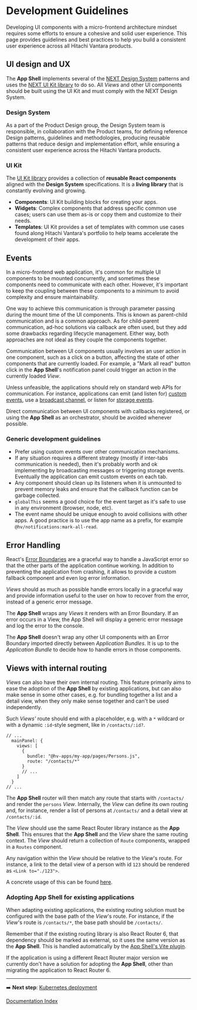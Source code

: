# Development Guidelines

Developing UI components with a micro-frontend architecture mindset requires some efforts to ensure a cohesive and solid user experience. This page provides guidelines and best practices to help you build a consistent user experience across all Hitachi Vantara products.

## UI design and UX

The **App Shell** implements several of the [NEXT Design System](https://designsystem.hitachivantara.com) patterns and uses the [NEXT UI Kit library](https://lumada-design.github.io/uikit/master/) to do so. All _Views_ and other UI components should be built using the UI Kit and must comply with the NEXT Design System.

### Design System

As a part of the Product Design group, the Design System team is responsible, in collaboration with the Product teams, for defining reference Design patterns, guidelines and methodologies, producing reusable patterns that reduce design and implementation effort, while ensuring a consistent user experience across the Hitachi Vantara products.

### UI Kit

The [UI Kit library](https://lumada-design.github.io/uikit/master/) provides a collection of **reusable React components** aligned with the **Design System** specifications. It is a **living library** that is constantly evolving and growing.

- **Components**: UI Kit building blocks for creating your apps.
- **Widgets**: Complex components that address specific common use cases; users can use them as-is or copy them and customize to their needs.
- **Templates**: UI Kit provides a set of templates with common use cases found along Hitachi Vantara's portfolio to help teams accelerate the development of their apps.

## Events

In a micro-frontend web application, it's common for multiple UI components to be mounted concurrently, and sometimes these components need to communicate with each other. However, it's important to keep the coupling between these components to a minimum to avoid complexity and ensure maintainability.

One way to achieve this communication is through parameter passing during the mount time of the UI components. This is known as parent-child communication and is a common approach. As for child-parent communication, ad-hoc solutions via callback are often used, but they add some drawbacks regarding lifecycle management. Either way, both approaches are not ideal as they couple the components together.

Communication between UI components usually involves an user action in one component, such as a click on a button, affecting the state of other components that are currently loaded. For example, a "Mark all read" button click in the **App Shell**'s notification panel could trigger an action in the currently loaded _View_.

Unless unfeasible, the applications should rely on standard web APIs for communication. For instance, applications can emit (and listen for) [custom events](https://developer.mozilla.org/en-US/docs/Web/API/CustomEvent), use a [broadcast channel](https://developer.mozilla.org/en-US/docs/Web/API/Broadcast_Channel_API), or listen for [storage events](https://developer.mozilla.org/en-US/docs/Web/API/Window/storage_event).

Direct communication between UI components with callbacks registered, or using the **App Shell** as an orchestrator, should be avoided whenever possible.

### Generic development guidelines

- Prefer using custom events over other communication mechanisms.
- If any situation requires a different strategy (mostly if inter-tabs communication is needed), then it's probably worth and ok implementing by broadcasting messages or triggering storage events. Eventually the application can emit custom events on each tab.
- Any component should clean up its listeners when it is unmounted to prevent memory leaks and ensure that the callback function can be garbage collected.
- `globalThis` seems a good choice for the event target as it's safe to use in any environment (browser, node, etc).
- The event name should be unique enough to avoid collisions with other apps. A good practice is to use the app name as a prefix, for example `@hv/notifications:mark-all-read`.

## Error Handling

React's [Error Boundaries](https://reactjs.org/docs/error-boundaries.html) are a graceful way to handle a JavaScript error so that the other parts of the application continue working. In addition to preventing the application from crashing, it allows to provide a custom fallback component and even log error information.

_Views_ should as much as possible handle errors locally in a graceful way and provide information useful to the user on how to recover from the error, instead of a generic error message.

The **App Shell** wraps any _Views_ it renders with an Error Boundary. If an error occurs in a View, the App Shell will display a generic error message and log the error to the console.

The **App Shell** doesn't wrap any other UI components with an Error Boundary imported directly between _Application Bundles_. It is up to the _Application Bundle_ to decide how to handle errors in those components.

## Views with internal routing

_Views_ can also have their own internal routing. This feature primarily aims to ease the adoption of the **App Shell** by existing applications, but can also make sense in some other cases, e.g. for bundling together a list and a detail view, when they only make sense together and can't be used independently.

Such _Views'_ route should end with a placeholder, e.g. with a `*` wildcard or with a dynamic `:id`-style segment, like in `/contacts/:id?`.

```jsonc
// ...
  mainPanel: {
    views: [
      {
        bundle: "@hv-apps/my-app/pages/Persons.js",
        route: "/contacts/*"
      }
      // ...
    ]
  }
// ...
```

The **App Shell** router will then match any route that starts with `/contacts/` and render the `persons` _View_. Internally, the _View_ can define its own routing and, for instance, render a list of persons at `/contacts/` and a detail view at `/contacts/:id`.

The _View_ should use the same React Router library instance as the **App Shell**. This ensures that the **App Shell** and the _View_ share the same routing context. The _View_ should return a collection of `Route` components, wrapped in a `Routes` component.

Any navigation within the _View_ should be relative to the _View_'s route. For instance, a link to the detail view of a person with id `123` should be rendered as `<Link to="./123">`.

A concrete usage of this can be found [here](../client/samples/README.md#internal-route-candy-app).

### Adopting App Shell for existing applications

When adapting existing applications, the existing routing solution must be configured with the base path of the _View_'s route. For instance, if the _View_'s route is `/contacts/*`, the base path should be `/contacts/`.

Remember that if the existing routing library is also React Router 6, that dependency should be marked as external, so it uses the same version as the **App Shell**. This is handled automatically by the [App Shell's Vite plugin](../client/packages/app-shell-vite-plugin).

If the application is using a different React Router major version we currently don't have a solution for adopting the **App Shell**, other than migrating the application to React Router 6.

___
➡️ **Next step**: [Kubernetes deployment](./K8s.md)

[Documentation Index](./README.md)

